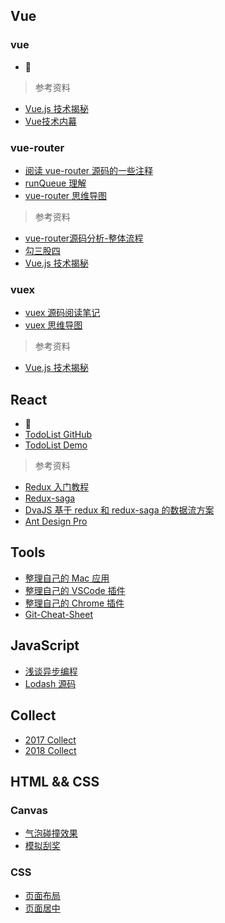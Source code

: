 ## Vue

### vue

* :construction:

> 参考资料

* [Vue.js 技术揭秘](https://ustbhuangyi.github.io/vue-analysis/)
* [Vue技术内幕](http://hcysun.me/vue-design/art/)

### vue-router

* [阅读 vue-router 源码的一些注释](https://github.com/zhanghao-zhoushan/vue-router/tree/dev/src)
* [runQueue 理解](https://github.com/zhanghao-zhoushan/record/issues/6)
* [vue-router 思维导图](http://pdl69gzvn.bkt.clouddn.com/router.png)

> 参考资料

* [vue-router源码分析-整体流程](https://github.com/DDFE/DDFE-blog/issues/9)
* [勾三股四](http://jiongks.name/blog/vue-code-review/)
* [Vue.js 技术揭秘](https://ustbhuangyi.github.io/vue-analysis/vue-router/)

### vuex

* [vuex 源码阅读笔记](https://github.com/zhanghao-zhoushan/record/blob/master/vue/vuex.md)
* [vuex 思维导图](http://pdl69gzvn.bkt.clouddn.com/vuex.png)

> 参考资料

* [Vue.js 技术揭秘](https://ustbhuangyi.github.io/vue-analysis/vuex/init.html)

## React

* :construction:
* [TodoList GitHub](https://github.com/zhanghao-zhoushan/react-todolist)
* [TodoList Demo](https://zhanghao-zhoushan.github.io/react-todolist/build/index.html)

> 参考资料

* [Redux 入门教程](http://www.ruanyifeng.com/blog/2016/09/redux_tutorial_part_one_basic_usages.html)
* [Redux-saga](https://redux-saga-in-chinese.js.org/)
* [DvaJS 基于 redux 和 redux-saga 的数据流方案](https://dvajs.com/guide/)
* [Ant Design Pro](https://pro.ant.design/docs/router-and-nav)

## Tools

* [整理自己的 Mac 应用](https://github.com/zhanghao-zhoushan/record/issues/2)
* [整理自己的 VSCode 插件](https://github.com/zhanghao-zhoushan/record/issues/3)
* [整理自己的 Chrome 插件](https://github.com/zhanghao-zhoushan/record/issues/1)
* [Git-Cheat-Sheet](https://github.com/zhanghao-zhoushan/record/issues/12)

## JavaScript

* [浅谈异步编程](https://github.com/zhanghao-zhoushan/record/issues/11)
* [Lodash 源码](https://github.com/zhanghao-zhoushan/record/blob/master/sailor/lodash/README.md)

## Collect

* [2017 Collect](https://github.com/zhanghao-zhoushan/record/blob/master/sailor/2017.md)
* [2018 Collect](https://github.com/zhanghao-zhoushan/record/blob/master/sailor/2018.md)

## HTML && CSS

### Canvas

* [气泡碰撞效果](https://zhanghao-zhoushan.github.io/record/bubble.html)
* [模拟刮奖](https://github.com/zhanghao-zhoushan/record/blob/master/sailor/html5/card.md)

### CSS

* [页面布局](https://github.com/zhanghao-zhoushan/record/blob/master/sailor/html5/layout.md)
* [页面居中](https://github.com/zhanghao-zhoushan/record/blob/master/sailor/html5/page-center.md)

